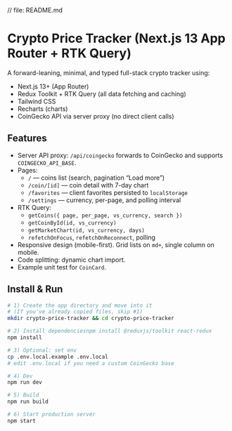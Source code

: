 // file: README.md
# Crypto Price Tracker (Next.js 13 App Router + RTK Query)

A forward-leaning, minimal, and typed full-stack crypto tracker using:
- Next.js 13+ (App Router)
- Redux Toolkit + RTK Query (all data fetching and caching)
- Tailwind CSS
- Recharts (charts)
- CoinGecko API via server proxy (no direct client calls)

## Features
- Server API proxy: `/api/coingecko` forwards to CoinGecko and supports `COINGECKO_API_BASE`.
- Pages:
  - `/` — coins list (search, pagination “Load more”)
  - `/coin/[id]` — coin detail with 7-day chart
  - `/favorites` — client favorites persisted to `localStorage`
  - `/settings` — currency, per-page, and polling interval
- RTK Query:
  - `getCoins({ page, per_page, vs_currency, search })`
  - `getCoinById(id, vs_currency)`
  - `getMarketChart(id, vs_currency, days)`
  - `refetchOnFocus`, `refetchOnReconnect`, polling
- Responsive design (mobile-first). Grid lists on `md+`, single column on mobile.
- Code splitting: dynamic chart import.
- Example unit test for `CoinCard`.

## Install & Run

```bash
# 1) Create the app directory and move into it
# (If you've already copied files, skip #1)
mkdir crypto-price-tracker && cd crypto-price-tracker

# 2) Install dependenciesnpm install @reduxjs/toolkit react-redux
npm install

# 3) Optional: set env
cp .env.local.example .env.local
# edit .env.local if you need a custom CoinGecko base

# 4) Dev
npm run dev

# 5) Build
npm run build

# 6) Start production server
npm start
